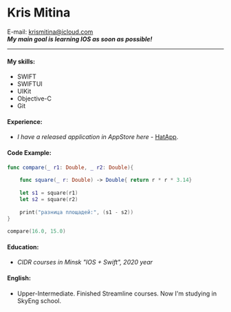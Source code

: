 # Kris Mitina
E-mail: krismitina@icloud.com  
___My main goal is learning IOS as soon as possible!___
***
#### My skills: 
* SWIFT
* SWIFTUI
* UIKit
* Objective-C
* Git

#### Experience: 
 - _I have a released application in AppStore here_ - [HatApp](https://apps.apple.com/by/app/%D1%88%D0%BB%D1%8F%D0%BF%D0%B0/id1492972084).

#### Code Example: 
```swift
func compare(_ r1: Double, _ r2: Double){
     
    func square(_ r: Double) -> Double{ return r * r * 3.14}
     
    let s1 = square(r1)
    let s2 = square(r2)
     
    print("разница площадей:", (s1 - s2))
}
 
compare(16.0, 15.0)
```

#### Education: 
- _CIDR courses in Minsk "IOS + Swift", 2020 year_

#### English: 
- Upper-Intermediate. Finished Streamline courses. Now I'm studying in SkyEng school.

